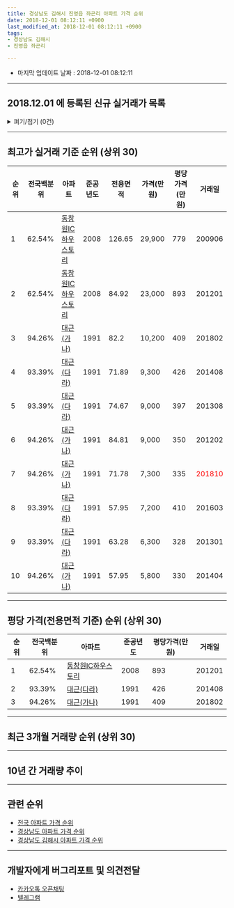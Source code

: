 ```yaml
---
title: 경상남도 김해시 진영읍 좌곤리 아파트 가격 순위
date: 2018-12-01 08:12:11 +0900
last_modified_at: 2018-12-01 08:12:11 +0900
tags:
- 경상남도 김해시
- 진영읍 좌곤리

---
```


* 마지막 업데이트 날짜 : 2018-12-01 08:12:11

---

## 2018.12.01 에 등록된 신규 실거래가 목록

<details>
<summary>펴기/접기 (0건)</summary>
<div markdown="1">

|아파트|전국백분위|준공년도|전용면적|가격(만원)|평당가격(만원)|거래일|
|---|---|---|---|---|---|---|
|없음|||||||


</div>
</details>

---

## 최고가 실거래 기준 순위 (상위 30)


|순위|전국백분위|아파트|준공년도|전용면적|가격(만원)|평당가격(만원)|거래일|
|---|---|---|---|---|---|---|---|
|1|62.54%|[동창원IC하우스토리](https://search.naver.com/search.naver?query=%EA%B2%BD%EC%83%81%EB%82%A8%EB%8F%84+%EA%B9%80%ED%95%B4%EC%8B%9C+%EC%A7%84%EC%98%81%EC%9D%8D+%EC%A2%8C%EA%B3%A4%EB%A6%AC+%EB%8F%99%EC%B0%BD%EC%9B%90IC%ED%95%98%EC%9A%B0%EC%8A%A4%ED%86%A0%EB%A6%AC)|2008|126.65|29,900|779|200906|
|2|62.54%|[동창원IC하우스토리](https://search.naver.com/search.naver?query=%EA%B2%BD%EC%83%81%EB%82%A8%EB%8F%84+%EA%B9%80%ED%95%B4%EC%8B%9C+%EC%A7%84%EC%98%81%EC%9D%8D+%EC%A2%8C%EA%B3%A4%EB%A6%AC+%EB%8F%99%EC%B0%BD%EC%9B%90IC%ED%95%98%EC%9A%B0%EC%8A%A4%ED%86%A0%EB%A6%AC)|2008|84.92|23,000|893|201201|
|3|94.26%|[대근(가나)](https://search.naver.com/search.naver?query=%EA%B2%BD%EC%83%81%EB%82%A8%EB%8F%84+%EA%B9%80%ED%95%B4%EC%8B%9C+%EC%A7%84%EC%98%81%EC%9D%8D+%EC%A2%8C%EA%B3%A4%EB%A6%AC+%EB%8C%80%EA%B7%BC%28%EA%B0%80%EB%82%98%29)|1991|82.2|10,200|409|201802|
|4|93.39%|[대근(다라)](https://search.naver.com/search.naver?query=%EA%B2%BD%EC%83%81%EB%82%A8%EB%8F%84+%EA%B9%80%ED%95%B4%EC%8B%9C+%EC%A7%84%EC%98%81%EC%9D%8D+%EC%A2%8C%EA%B3%A4%EB%A6%AC+%EB%8C%80%EA%B7%BC%28%EB%8B%A4%EB%9D%BC%29)|1991|71.89|9,300|426|201408|
|5|93.39%|[대근(다라)](https://search.naver.com/search.naver?query=%EA%B2%BD%EC%83%81%EB%82%A8%EB%8F%84+%EA%B9%80%ED%95%B4%EC%8B%9C+%EC%A7%84%EC%98%81%EC%9D%8D+%EC%A2%8C%EA%B3%A4%EB%A6%AC+%EB%8C%80%EA%B7%BC%28%EB%8B%A4%EB%9D%BC%29)|1991|74.67|9,000|397|201308|
|6|94.26%|[대근(가나)](https://search.naver.com/search.naver?query=%EA%B2%BD%EC%83%81%EB%82%A8%EB%8F%84+%EA%B9%80%ED%95%B4%EC%8B%9C+%EC%A7%84%EC%98%81%EC%9D%8D+%EC%A2%8C%EA%B3%A4%EB%A6%AC+%EB%8C%80%EA%B7%BC%28%EA%B0%80%EB%82%98%29)|1991|84.81|9,000|350|201202|
|7|94.26%|[대근(가나)](https://search.naver.com/search.naver?query=%EA%B2%BD%EC%83%81%EB%82%A8%EB%8F%84+%EA%B9%80%ED%95%B4%EC%8B%9C+%EC%A7%84%EC%98%81%EC%9D%8D+%EC%A2%8C%EA%B3%A4%EB%A6%AC+%EB%8C%80%EA%B7%BC%28%EA%B0%80%EB%82%98%29)|1991|71.78|7,300|335|<span style="color:red">201810</span>|
|8|93.39%|[대근(다라)](https://search.naver.com/search.naver?query=%EA%B2%BD%EC%83%81%EB%82%A8%EB%8F%84+%EA%B9%80%ED%95%B4%EC%8B%9C+%EC%A7%84%EC%98%81%EC%9D%8D+%EC%A2%8C%EA%B3%A4%EB%A6%AC+%EB%8C%80%EA%B7%BC%28%EB%8B%A4%EB%9D%BC%29)|1991|57.95|7,200|410|201603|
|9|93.39%|[대근(다라)](https://search.naver.com/search.naver?query=%EA%B2%BD%EC%83%81%EB%82%A8%EB%8F%84+%EA%B9%80%ED%95%B4%EC%8B%9C+%EC%A7%84%EC%98%81%EC%9D%8D+%EC%A2%8C%EA%B3%A4%EB%A6%AC+%EB%8C%80%EA%B7%BC%28%EB%8B%A4%EB%9D%BC%29)|1991|63.28|6,300|328|201301|
|10|94.26%|[대근(가나)](https://search.naver.com/search.naver?query=%EA%B2%BD%EC%83%81%EB%82%A8%EB%8F%84+%EA%B9%80%ED%95%B4%EC%8B%9C+%EC%A7%84%EC%98%81%EC%9D%8D+%EC%A2%8C%EA%B3%A4%EB%A6%AC+%EB%8C%80%EA%B7%BC%28%EA%B0%80%EB%82%98%29)|1991|57.95|5,800|330|201404|


---

## 평당 가격(전용면적 기준) 순위 (상위 30)


|순위|전국백분위|아파트|준공년도|평당가격(만원)|거래일|
|---|---|---|---|---|---|
|1|62.54%|[동창원IC하우스토리](https://search.naver.com/search.naver?query=%EA%B2%BD%EC%83%81%EB%82%A8%EB%8F%84+%EA%B9%80%ED%95%B4%EC%8B%9C+%EC%A7%84%EC%98%81%EC%9D%8D+%EC%A2%8C%EA%B3%A4%EB%A6%AC+%EB%8F%99%EC%B0%BD%EC%9B%90IC%ED%95%98%EC%9A%B0%EC%8A%A4%ED%86%A0%EB%A6%AC)|2008|893|201201|
|2|93.39%|[대근(다라)](https://search.naver.com/search.naver?query=%EA%B2%BD%EC%83%81%EB%82%A8%EB%8F%84+%EA%B9%80%ED%95%B4%EC%8B%9C+%EC%A7%84%EC%98%81%EC%9D%8D+%EC%A2%8C%EA%B3%A4%EB%A6%AC+%EB%8C%80%EA%B7%BC%28%EB%8B%A4%EB%9D%BC%29)|1991|426|201408|
|3|94.26%|[대근(가나)](https://search.naver.com/search.naver?query=%EA%B2%BD%EC%83%81%EB%82%A8%EB%8F%84+%EA%B9%80%ED%95%B4%EC%8B%9C+%EC%A7%84%EC%98%81%EC%9D%8D+%EC%A2%8C%EA%B3%A4%EB%A6%AC+%EB%8C%80%EA%B7%BC%28%EA%B0%80%EB%82%98%29)|1991|409|201802|


---

## 최근 3개월 거래량 순위 (상위 30)


<div style="width:100%;">
    <canvas id="deal_count_ranking" height="250"></canvas>
</div>


<script>
new Chart(document.getElementById("deal_count_ranking"), {
    type: 'horizontalBar',
    data: {
        labels: ['대근(가나)'],
        datasets: [{
            label: '실거래 수',
            data: [1],
            borderColor: "rgba(255, 0, 128, 1)",
            backgroundColor: "rgba(255, 0, 128, 0.5)",
            fill: false,
        }]
    },
    options: {
        responsive: true,
        title: {
            display: true,
            text: '최근 3개월 거래량 순위'
        },
        tooltips: {
            mode: 'index',
            intersect: false,
            callbacks: {
                title: function(tooltipItems, data) {
                    return "실거래 수:";
                },
                label: function(tooltipItem, data) {
                    return data.labels[tooltipItem.index] + ": " + tooltipItem.xLabel;
                }
            }
        },
        hover: {
            mode: 'nearest',
            intersect: true
        },
        scales: {
            xAxes: [{
                display: true,
                scaleLabel: {
                    display: true,
                    labelString: '실거래 수'
                },
                ticks: {
                    suggestedMin: 0,
                }
            }],
            yAxes: [{
                display: true,
                ticks: {
                    autoSkip: false,
                    callback: function(value, index, values) {
                        if (value.length > 15)
                            return value.substr(0, 13) + "...";
                        else
                            return value;
                    }
                },
                scaleLabel: {
                    display: false,
                }
            }]
        }
    }
});

</script>


---

## 10년 간 거래량 추이


<div style="width:100%;">
    <canvas id="deal_progress" height="250"></canvas>
</div>

<script>
new Chart(document.getElementById("deal_progress"), {
    type: 'line',
    data: {
        labels: ['200812','200901','200902','200903','200904','200905','200906','200907','200908','200909','200910','200911','200912','201001','201002','201003','201004','201005','201006','201007','201008','201009','201010','201011','201012','201101','201102','201103','201104','201105','201106','201107','201108','201109','201110','201111','201112','201201','201202','201203','201204','201205','201206','201207','201208','201209','201210','201211','201212','201301','201302','201303','201304','201305','201306','201307','201308','201309','201310','201311','201312','201401','201402','201403','201404','201405','201406','201407','201408','201409','201410','201411','201412','201501','201502','201503','201504','201505','201506','201507','201508','201509','201510','201511','201512','201601','201602','201603','201604','201605','201606','201607','201608','201609','201610','201611','201612','201701','201702','201703','201704','201705','201706','201707','201708','201709','201710','201711','201712','201801','201802','201803','201804','201805','201806','201807','201808','201809','201810','201811','201812'],
        datasets: [{
            label: '실거래 수',
            pointRadius: 1,
            data: [1, 1, 0, 2, 0, 3, 1, 2, 0, 0, 25, 2, 4, 2, 0, 2, 15, 15, 10, 5, 10, 20, 26, 25, 22, 19, 8, 19, 6, 4, 3, 2, 3, 0, 3, 2, 1, 3, 5, 2, 3, 4, 2, 0, 0, 1, 2, 4, 3, 2, 1, 2, 2, 1, 2, 3, 2, 4, 4, 2, 3, 2, 1, 6, 4, 4, 6, 2, 7, 5, 3, 3, 4, 4, 4, 2, 7, 3, 2, 3, 3, 3, 3, 2, 3, 3, 0, 6, 3, 2, 4, 5, 1, 4, 2, 2, 3, 0, 2, 2, 4, 2, 4, 2, 1, 0, 1, 1, 0, 1, 2, 1, 3, 1, 4, 1, 0, 1, 1, 0, 0],
            borderColor: "rgba(255, 201, 14, 1)",
            backgroundColor: "rgba(255, 201, 14, 0.5)",
            fill: true,
        }]
    },
    options: {
        responsive: true,
        title: {
            display: true,
            text: '10년간 거래량 추이'
        },
        tooltips: {
            mode: 'index',
            intersect: false,
        },
        hover: {
            mode: 'nearest',
            intersect: true
        },
        scales: {
            xAxes: [{
                display: true,
                scaleLabel: {
                    display: true,
                    labelString: '년/월'
                }
            }],
            yAxes: [{
                display: true,
                ticks: {
                    suggestedMin: 0,
                },
                scaleLabel: {
                    display: true,
                    labelString: '실거래 수'
                }
            }]
        }
    }
});

</script>


---

## 관련 순위

- [전국 아파트 가격 순위](https://inasie.github.io/apt-ranking/전국)
- [경상남도 아파트 가격 순위](https://inasie.github.io/apt-ranking/경상남도)
- [경상남도 김해시 아파트 가격 순위](https://inasie.github.io/apt-ranking/경상남도-김해시)


---

## 개발자에게 버그리포트 및 의견전달

- [카카오톡 오픈채팅](https://open.kakao.com/o/gLJUAP4)
- [텔레그램](https://t.me/inasie)

